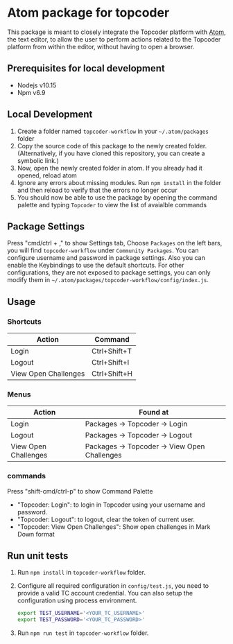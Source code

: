 # Atom package for topcoder

This package is meant to closely integrate the Topcoder platform with [Atom](https://atom.io/), the text editor, to allow the user to perform actions related to the Topcoder platform from within the editor, without having to open a browser.

## Prerequisites for local development

-   Nodejs v10.15
-   Npm v6.9

## Local Development

1.  Create a folder named `topcoder-workflow` in your `~/.atom/packages` folder
2.  Copy the source code of this package to the newly created folder. (Alternatively, if you have cloned this repository, you can create a symbolic link.)
3.  Now, open the newly created folder in atom. If you already had it opened, reload atom
4.  Ignore any errors about missing modules. Run `npm install` in the folder and then reload to verify that the errors no longer occur
5.  You should now be able to use the package by opening the command palette and typing `Topcoder` to view the list of avaialble commands

## Package Settings

Press "cmd/ctrl + ," to show Settings tab, Choose `Packages` on the left bars, you will find `topcoder-workflow` under `Community Packages`. You can configure username and password in package settings. Also you can enable the Keybindings to use the default shortcuts.
For other configurations, they are not exposed to package settings, you can only modify them in `~/.atom/packages/topcoder-workflow/config/index.js`.

## Usage

### Shortcuts

| Action                     	| Command      	|
|----------------------------	|--------------	|
| Login                      	| Ctrl+Shift+T 	|
| Logout                     	| Ctrl+Shift+I 	|
| View Open Challenges      	| Ctrl+Shift+H 	|

### Menus

| Action                     	| Found at                                    	|
|----------------------------	|---------------------------------------------	|
| Login                      	| Packages -> Topcoder -> Login               	|
| Logout                    	| Packages -> Topcoder -> Logout              	|
| View Open Challenges      	| Packages -> Topcoder -> View Open Challenges 	|

### commands

Press "shift-cmd/ctrl-p" to show Command Palette

-   "Topcoder: Login": to login in Topcoder using your username and password.
-   "Topcoder: Logout": to logout, clear the token of current user.
-   "Topcoder: View Open Challenges": Show open challenges in Mark Down format

## Run unit tests

1.  Run `npm install` in `topcoder-workflow` folder.
2.  Configure all required configuration in `config/test.js`, you need to provide a valid TC account credential. You can also setup the configuration using process environment.

    ```bash
    export TEST_USERNAME='<YOUR_TC_USERNAME>'
    export TEST_PASSWORD='<YOUR_TC_PASSWORD>'
    ```

3.  Run `npm run test` in `topcoder-workflow` folder.
